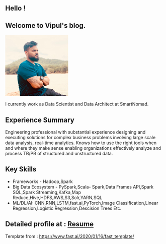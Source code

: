 ## Hello ! 
## Welcome to Vipul's blog.

![vipul](images/vipul.png)
     
I currently work as Data Scientist and Data Architect at SmartNomad.

## Experience Summary

Engineering professional with substantial experience designing and executing solutions
for complex business problems involving large scale data analysis, real-time analytics.
Knows how to use the right tools when and where they make sense enabling
organizations effectively analyze and process TB/PB of structured and unstructured
data.

## Key Skills
* Frameworks -  Hadoop,Spark
* Big Data Ecosystem - PySpark,Scala- Spark,Data Frames API,Spark SQL,Spark
Streaming,Kafka,Map Reduce,Hive,HDFS,AWS,S3,Solr,YARN,SQL
* ML/DL/AI: CNN,RNN,LSTM,fast.ai,PyTorch,Image Classification,Linear Regression,Logistic Regression,Descision Trees Etc.

## Detailed profile at : <a href="http://vipulrai91.github.io/resources/VIPUL_RAI_Big_Data_Consultant_6yrs.pdf" target="_blank">Resume</a>


Template from : https://www.fast.ai/2020/01/16/fast_template/

